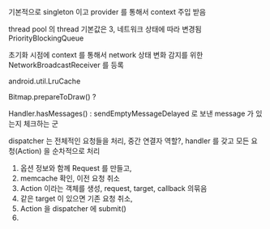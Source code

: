 



기본적으로 singleton 이고 provider 를 통해서 context 주입 받음

thread pool 의 thread 기본값은 3, 네트워크 상태에 따라 변경됨
PriorityBlockingQueue


초기화 시점에 context 를 통해서 network 상태 변화 감지를 위한 NetworkBroadcastReceiver 를 등록

android.util.LruCache

Bitmap.prepareToDraw() ?


Handler.hasMessages() : sendEmptyMessageDelayed 로 보낸 message 가 있는지 체크하는 군

dispatcher 는 전체적인 요청들을 처리, 중간 연결자 역할?, handler 를 갖고 모든 요청(Action) 을 순차적으로 처리


1. 옵션 정보와 함께 Request 를 만들고, 
2. memcache 확인, 이전 요청 취소
3. Action 이라는 객체를 생성, request, target, callback 의묶음
4. 같은 target 이 있으면 기존 요청 취소, 
5. Action 을 dispatcher 에 submit()
6. 
<!--stackedit_data:
eyJoaXN0b3J5IjpbLTE3NjU3NjAyNjUsMTA5MzE5ODAzNCwxMT
c4NzYwMDM3LC0xMjAzMDI0NTk1XX0=
-->